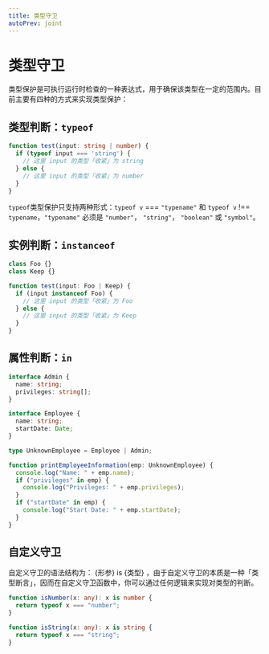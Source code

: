 ```yaml
---
title: 类型守卫
autoPrev: joint
---   
```


# 类型守卫  

类型保护是可执行运行时检查的一种表达式，用于确保该类型在一定的范围内。目前主要有四种的方式来实现类型保护：  

## 类型判断：`typeof`  

```ts
function test(input: string | number) {
  if (typeof input === 'string') {
    // 这里 input 的类型「收紧」为 string
  } else {
    // 这里 input 的类型「收紧」为 number
  }
}
```  

`typeof`类型保护只支持两种形式：`typeof v` === `"typename"` 和 `typeof v` !== `typename`，`"typename"` 必须是 `"number"`， `"string"`， `"boolean"` 或 `"symbol"`。


## 实例判断：`instanceof`  

```ts
class Foo {}
class Keep {}

function test(input: Foo | Keep) {
  if (input instanceof Foo) {
    // 这里 input 的类型「收紧」为 Foo
  } else {
    // 这里 input 的类型「收紧」为 Keep
  }
}
```  


## 属性判断：`in`  

```ts
interface Admin {
  name: string;
  privileges: string[];
}

interface Employee {
  name: string;
  startDate: Date;
}

type UnknownEmployee = Employee | Admin;

function printEmployeeInformation(emp: UnknownEmployee) {
  console.log("Name: " + emp.name);
  if ("privileges" in emp) {
    console.log("Privileges: " + emp.privileges);
  }
  if ("startDate" in emp) {
    console.log("Start Date: " + emp.startDate);
  }
}
```  

## 自定义守卫  

自定义守卫的语法结构为： {形参} is {类型} ，由于自定义守卫的本质是一种「类型断言」，因而在自定义守卫函数中，你可以通过任何逻辑来实现对类型的判断。  

```ts
function isNumber(x: any): x is number {
  return typeof x === "number";
}

function isString(x: any): x is string {
  return typeof x === "string";
}
```